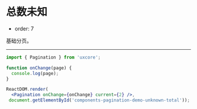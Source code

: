 # 总数未知

- order: 7

基础分页。

---

````jsx
import { Pagination } from 'uxcore';

function onChange(page) {
  console.log(page);
}

ReactDOM.render(
  <Pagination onChange={onChange} current={2} />,
 document.getElementById('components-pagination-demo-unknown-total'));
````
